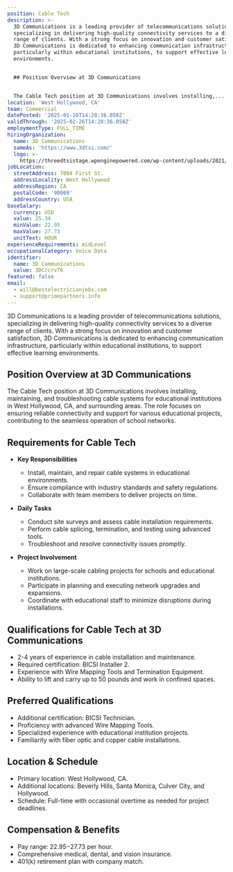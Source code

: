 ```yaml
---
position: Cable Tech
description: >-
  3D Communications is a leading provider of telecommunications solutions,
  specializing in delivering high-quality connectivity services to a diverse
  range of clients. With a strong focus on innovation and customer satisfaction,
  3D Communications is dedicated to enhancing communication infrastructure,
  particularly within educational institutions, to support effective learning
  environments.


  ## Position Overview at 3D Communications


  The Cable Tech position at 3D Communications involves installing,...
location: 'West Hollywood, CA'
team: Commercial
datePosted: '2025-01-16T14:28:36.058Z'
validThrough: '2025-02-26T14:28:36.058Z'
employmentType: FULL_TIME
hiringOrganization:
  name: 3D Communications
  sameAs: 'https://www.3dtsi.com/'
  logo: >-
    https://threedtsistage.wpenginepowered.com/wp-content/uploads/2021/01/logo-default.png
jobLocation:
  streetAddress: 7094 First St.
  addressLocality: West Hollywood
  addressRegion: CA
  postalCode: '90069'
  addressCountry: USA
baseSalary:
  currency: USD
  value: 25.34
  minValue: 22.95
  maxValue: 27.73
  unitText: HOUR
experienceRequirements: midLevel
occupationalCategory: Voice Data
identifier:
  name: 3D Communications
  value: 3DCrcrv76
featured: false
email:
  - will@bestelectricianjobs.com
  - support@primepartners.info
---
```




3D Communications is a leading provider of telecommunications solutions, specializing in delivering high-quality connectivity services to a diverse range of clients. With a strong focus on innovation and customer satisfaction, 3D Communications is dedicated to enhancing communication infrastructure, particularly within educational institutions, to support effective learning environments.

## Position Overview at 3D Communications

The Cable Tech position at 3D Communications involves installing, maintaining, and troubleshooting cable systems for educational institutions in West Hollywood, CA, and surrounding areas. The role focuses on ensuring reliable connectivity and support for various educational projects, contributing to the seamless operation of school networks.

## Requirements for Cable Tech

- **Key Responsibilities**
  - Install, maintain, and repair cable systems in educational environments.
  - Ensure compliance with industry standards and safety regulations.
  - Collaborate with team members to deliver projects on time.

- **Daily Tasks**
  - Conduct site surveys and assess cable installation requirements.
  - Perform cable splicing, termination, and testing using advanced tools.
  - Troubleshoot and resolve connectivity issues promptly.

- **Project Involvement**
  - Work on large-scale cabling projects for schools and educational institutions.
  - Participate in planning and executing network upgrades and expansions.
  - Coordinate with educational staff to minimize disruptions during installations.

## Qualifications for Cable Tech at 3D Communications

- 2-4 years of experience in cable installation and maintenance.
- Required certification: BICSI Installer 2.
- Experience with Wire Mapping Tools and Termination Equipment.
- Ability to lift and carry up to 50 pounds and work in confined spaces.

## Preferred Qualifications

- Additional certification: BICSI Technician.
- Proficiency with advanced Wire Mapping Tools.
- Specialized experience with educational institution projects.
- Familiarity with fiber optic and copper cable installations.

## Location & Schedule

- Primary location: West Hollywood, CA.
- Additional locations: Beverly Hills, Santa Monica, Culver City, and Hollywood.
- Schedule: Full-time with occasional overtime as needed for project deadlines.

## Compensation & Benefits

- Pay range: $22.95-$27.73 per hour.
- Comprehensive medical, dental, and vision insurance.
- 401(k) retirement plan with company match.
